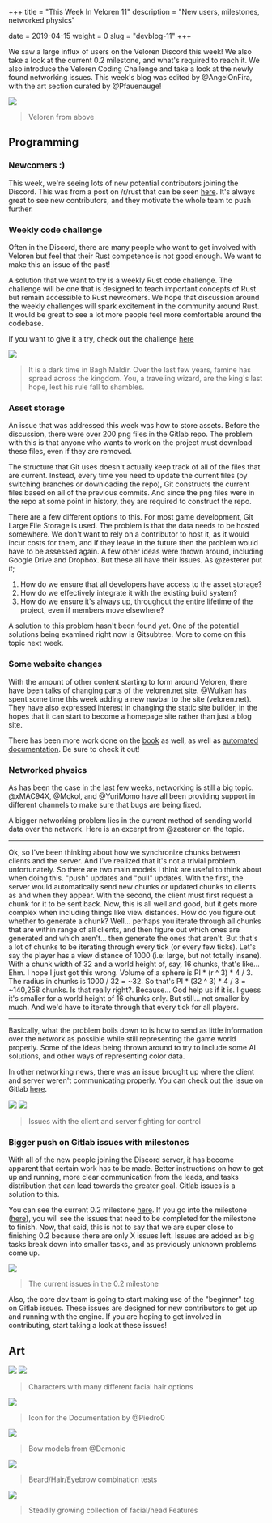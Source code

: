 +++
title = "This Week In Veloren 11"
description = "New users, milestones, networked physics"

date = 2019-04-15
weight = 0
slug = "devblog-11"
+++

We saw a large influx of users on the Veloren Discord this week! We also take a look at the current 0.2 milestone, and what's required to reach it. We also introduce the Veloren Coding Challenge and take a look at the newly found networking issues. This week's blog was edited by @AngelOnFira, with the art section curated by @Pfauenauge!

<img src="https://cdn.discordapp.com/attachments/449650240350453760/566361011586596925/unknown.png"/>

> Veloren from above

## Programming

### Newcomers :)

This week, we're seeing lots of new potential contributors joining the Discord. This was from a post on /r/rust that can be seen [here](https://www.reddit.com/r/rust/comments/bb7a6d/veloren_the_opensource_voxel_mmorpg_is_looking/). It's always great to see new contributors, and they motivate the whole team to push further.

### Weekly code challenge

Often in the Discord, there are many people who want to get involved with Veloren but feel that their Rust competence is not good enough. We want to make this an issue of the past!

A solution that we want to try is a weekly Rust code challenge. The challenge will be one that is designed to teach important concepts of Rust but remain accessible to Rust newcomers. We hope that discussion around the weekly challenges will spark excitement in the community around Rust. It would be great to see a lot more people feel more comfortable around the codebase.

If you want to give it a try, check out the challenge [here](https://gitlab.com/veloren/veloren-coding-challenges/tree/master/coding_challenge_1)

<img src="https://cdn.discordapp.com/attachments/444005079410802699/567174041069420544/fantasy_map_1555295102766.png"/>

> It is a dark time in Bagh Maldir. Over the last few years, famine has spread across the kingdom. You, a traveling wizard, are the king's last hope, lest his rule fall to shambles.

### Asset storage

An issue that was addressed this week was how to store assets. Before the discussion, there were over 200 png files in the Gitlab repo. The problem with this is that anyone who wants to work on the project must download these files, even if they are removed.

The structure that Git uses doesn't actually keep track of all of the files that are current. Instead, every time you need to update the current files (by switching branches or downloading the repo), Git constructs the current files based on all of the previous commits. And since the png files were in the repo at some point in history, they are required to construct the repo.

There are a few different options to this. For most game development, Git Large File Storage is used. The problem is that the data needs to be hosted somewhere. We don't want to rely on a contributor to host it, as it would incur costs for them, and if they leave in the future then the problem would have to be assessed again. A few other ideas were thrown around, including Google Drive and Dropbox. But these all have their issues. As @zesterer put it;

1) How do we ensure that all developers have access to the asset storage?
2) How do we effectively integrate it with the existing build system?
3) How do we ensure it's always up, throughout the entire lifetime of the project, even if members move elsewhere?

A solution to this problem hasn't been found yet. One of the potential solutions being examined right now is Gitsubtree. More to come on this topic next week.

### Some website changes

With the amount of other content starting to form around Veloren, there have been talks of changing parts of the veloren.net site. @Wulkan has spent some time this week adding a new navbar to the site (veloren.net). They have also expressed interest in changing the static site builder, in the hopes that it can start to become a homepage site rather than just a blog site.

There has been more work done on the [book](https://book.veloren.net/) as well, as well as [automated documentation](https://docs.veloren.net/veloren_voxygen/index.html). Be sure to check it out!

### Networked physics

As has been the case in the last few weeks, networking is still a big topic. @xMAC94X, @Mckol, and @YuriMomo have all been providing support in different channels to make sure that bugs are being fixed.

A bigger networking problem lies in the current method of sending world data over the network. Here is an excerpt from @zesterer on the topic.

<hr>

Ok, so I've been thinking about how we synchronize chunks between clients and the server. And I've realized that it's not a trivial problem, unfortunately. So there are two main models I think are useful to think about when doing this. "push" updates and "pull" updates. With the first, the server would automatically send new chunks or updated chunks to clients as and when they appear. With the second, the client must first request a chunk for it to be sent back. Now, this is all well and good, but it gets more complex when including things like view distances. How do you figure out whether to generate a chunk? Well... perhaps you iterate through all chunks that are within range of all clients, and then figure out which ones are generated and which aren't... then generate the ones that aren't. But that's a lot of chunks to be iterating through every tick (or every few ticks). Let's say the player has a view distance of 1000 (i.e: large, but not totally insane). With a chunk width of 32 and a world height of, say, 16 chunks, that's like... Ehm. I hope I just got this wrong. Volume of a sphere is PI * (r ^ 3) * 4 / 3. The radius in chunks is 1000 / 32 = ~32. So that's PI * (32 ^ 3) * 4 / 3 = ~140,258 chunks. Is that really right?. Because... God help us if it is. I guess it's smaller for a world height of 16 chunks only. But still... not smaller by much. And we'd have to iterate through that every tick for all players.

<hr>

Basically, what the problem boils down to is how to send as little information over the network as possible while still representing the game world properly. Some of the ideas being thrown around to try to include some AI solutions, and other ways of representing color data.

In other networking news, there was an issue brought up where the client and server weren't communicating properly. You can check out the issue on Gitlab [here](https://gitlab.com/veloren/veloren/issues/13).

<img src="https://cdn.discordapp.com/attachments/449654102553788417/566258230179790848/W6qhuJqoGl.gif"/>

<img src="https://cdn.discordapp.com/attachments/449654102553788417/566260209409064990/sJImUGim62.gif"/>

> Issues with the client and server fighting for control

### Bigger push on Gitlab issues with milestones

With all of the new people joining the Discord server, it has become apparent that certain work has to be made. Better instructions on how to get up and running, more clear communication from the leads, and tasks distribution that can lead towards the greater goal. Gitlab issues is a solution to this.

You can see the current 0.2 milestone [here](https://gitlab.com/veloren/veloren/milestones). If you go into the milestone ([here](https://gitlab.com/veloren/veloren/milestones/1)), you will see the issues that need to be completed for the milestone to finish. Now, that said, this is not to say that we are super close to finishing 0.2 because there are only X issues left. Issues are added as big tasks break down into smaller tasks, and as previously unknown problems come up.

<img src="https://cdn.discordapp.com/attachments/541307708146581519/567135412435550208/unknown.png"/>

> The current issues in the 0.2 milestone

Also, the core dev team is going to start making use of the "beginner" tag on Gitlab issues. These issues are designed for new contributors to get up and running with the engine. If you are hoping to get involved in contributing, start taking a look at these issues!


## Art

<img src="https://cdn.discordapp.com/attachments/541307708146581519/566727367062454292/unknown.png"/>

<img src="https://cdn.discordapp.com/attachments/541307708146581519/566773448471478274/unknown.png"/>

> Characters with many different facial hair options

<img src="https://cdn.discordapp.com/attachments/449660795857403905/566672516589027328/book.png"/>

> Icon for the Documentation by @Piedro0

<img src="https://cdn.discordapp.com/attachments/449660795857403905/566057533861789698/unknown.png"/>

> Bow models from @Demonic

<img src="https://cdn.discordapp.com/attachments/449660795857403905/565927255939874846/unknown.png"/>

> Beard/Hair/Eyebrow combination tests

<img src="https://cdn.discordapp.com/attachments/541307708146581519/566725387690704906/unknown.png"/>

> Steadily growing collection of facial/head Features


